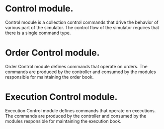 # Control module.

Control module is a collection control commands that drive the behavior of various part of the simulator. The control
flow of the simulator requires that there is a single command type. 

# Order Control module.

Order Control module defines commands that operate on orders. The commands are produced by the controller and consumed
by the modules responsible for maintaining the order book.

# Execution Control module.

Execution Control module defines commands that operate on executions. The commands are produced by the controller and 
consumed by the modules responsible for maintaining the execution book.
